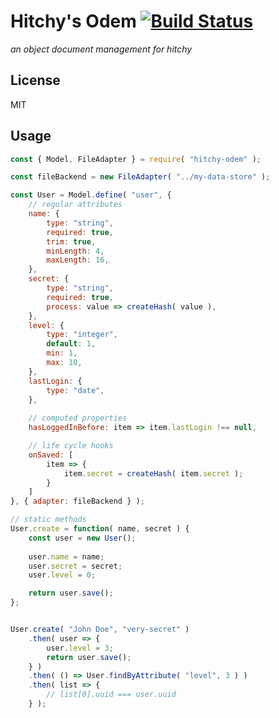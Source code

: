 # Hitchy's Odem [![Build Status](https://travis-ci.org/hitchyjs/odem.svg?branch=master)](https://travis-ci.org/hitchyjs/odem)

_an object document management for hitchy_

## License

MIT

## Usage

```javascript
const { Model, FileAdapter } = require( "hitchy-odem" );

const fileBackend = new FileAdapter( "../my-data-store" );

const User = Model.define( "user", {
	// regular attributes
	name: { 
		type: "string",
		required: true,
		trim: true,
		minLength: 4,
		maxLength: 16,
	},
	secret: { 
		type: "string",
		required: true,
		process: value => createHash( value ),
	},
	level: { 
		type: "integer",
		default: 1,
		min: 1,
		max: 10,
	},
	lastLogin: { 
		type: "date",
	},
	
	// computed properties
	hasLoggedInBefore: item => item.lastLogin !== null,

	// life cycle hooks
	onSaved: [
		item => {
			item.secret = createHash( item.secret );
		} 
	]
}, { adapter: fileBackend } );

// static methods
User.create = function( name, secret ) {
	const user = new User();
	
	user.name = name;
	user.secret = secret;
	user.level = 0;

	return user.save();
};


User.create( "John Doe", "very-secret" )
	.then( user => {
		user.level = 3;
		return user.save();
	} )
	.then( () => User.findByAttribute( "level", 3 ) )
	.then( list => {
		// list[0].uuid === user.uuid
	} );
```

